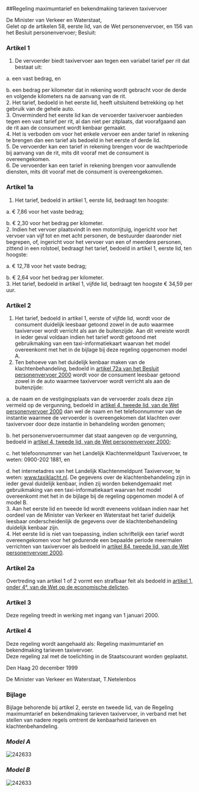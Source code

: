 <meta http-equiv='Content-Type' content='text/html; charset=utf-8' />

##Regeling maximumtarief en bekendmaking tarieven taxivervoer

De Minister van Verkeer en Waterstaat,  
Gelet op de artikelen 58, eerste lid, van de Wet personenvervoer, en 156 van het Besluit personenvervoer;
Besluit:    

### Artikel  1  

1.  De vervoerder biedt taxivervoer aan tegen een variabel tarief per rit dat bestaat uit: 

a. een vast bedrag, en  

b. een bedrag per kilometer dat in rekening wordt gebracht voor de derde en volgende kilometers na de aanvang van de rit.     
2.  Het tarief, bedoeld in het eerste lid, heeft uitsluitend betrekking op het gebruik van de gehele auto.   
3.  Onverminderd het eerste lid kan de vervoerder taxivervoer aanbieden tegen een vast tarief per rit, al dan niet per zitplaats, dat voorafgaand aan de rit aan de consument wordt kenbaar gemaakt.   
4.  Het is verboden om voor het enkele vervoer een ander tarief in rekening te brengen dan een tarief als bedoeld in het eerste of derde lid.   
5.  De vervoerder kan een tarief in rekening brengen voor de wachtperiode bij aanvang van de rit, mits dit vooraf met de consument is overeengekomen.   
6.  De vervoerder kan een tarief in rekening brengen voor aanvullende diensten, mits dit vooraf met de consument is overeengekomen.   

### Artikel  1a  

1.  Het tarief, bedoeld in artikel 1, eerste lid, bedraagt ten hoogste: 

a. € 7,86 voor het vaste bedrag;  

b. € 2,30 voor het bedrag per kilometer.     
2.  Indien het vervoer plaatsvindt in een motorrijtuig, ingericht voor het vervoer van vijf tot en met acht personen, de bestuurder daaronder niet begrepen, of, ingericht voor het vervoer van een of meerdere personen, zittend in een rolstoel, bedraagt het tarief, bedoeld in artikel 1, eerste lid, ten hoogste: 

a. € 12,78 voor het vaste bedrag;  

b. € 2,64 voor het bedrag per kilometer.     
3.  Het tarief, bedoeld in artikel 1, vijfde lid, bedraagt ten hoogste € 34,59 per uur.   

### Artikel  2  

1.  Het tarief, bedoeld in artikel 1, eerste of vijfde lid, wordt voor de consument duidelijk leesbaar getoond zowel in de auto waarmee taxivervoer wordt verricht als aan de buitenzijde. Aan dit vereiste wordt in ieder geval voldaan indien het tarief wordt getoond met gebruikmaking van een taxi-informatiekaart waarvan het model overeenkomt met het in de bijlage bij deze regeling opgenomen model A.   
2.  Ten behoeve van het duidelijk kenbaar maken van de klachtenbehandeling, bedoeld in [artikel 72a van het Besluit personenvervoer 2000](../../../../../../../../AMvB/besluit/personenvervoer/2000/BWBR0011982/README.md) wordt voor de consument leesbaar getoond zowel in de auto waarmee taxivervoer wordt verricht als aan de buitenzijde: 

a. de naam en de vestigingsplaats van de vervoerder zoals deze zijn vermeld op de vergunning, bedoeld in [artikel 4, tweede lid, van de Wet personenvervoer 2000](../../../../../../../../wet/wet/personenvervoer/2000/BWBR0011470/README.md) dan wel de naam en het telefoonnummer van de instantie waarmee de vervoerder is overeengekomen dat klachten over taxivervoer door deze instantie in behandeling worden genomen;  

b. het personenvervoernummer dat staat aangeven op de vergunning, bedoeld in [artikel 4, tweede lid, van de Wet personenvervoer 2000](../../../../../../../../wet/wet/personenvervoer/2000/BWBR0011470/README.md);  

c. het telefoonnummer van het Landelijk Klachtenmeldpunt Taxivervoer, te weten: 0900-202 1881, en  

d. het internetadres van het Landelijk Klachtenmeldpunt Taxivervoer, te weten: www.taxiklacht.nl.   De gegevens over de klachtenbehandeling zijn in ieder geval duidelijk kenbaar, indien zij worden bekendgemaakt met gebruikmaking van een taxi-informatiekaart waarvan het model overeenkomt met het in de bijlage bij de regeling opgenomen model A of model B.   
3.  Aan het eerste lid en tweede lid wordt eveneens voldaan indien naar het oordeel van de Minister van Verkeer en Waterstaat het tarief duidelijk leesbaar onderscheidenlijk de gegevens over de klachtenbehandeling duidelijk kenbaar zijn.   
4.  Het eerste lid is niet van toepassing, indien schriftelijk een tarief wordt overeengekomen voor het gedurende een bepaalde periode meermalen verrichten van taxivervoer als bedoeld in [artikel 84, tweede lid, van de Wet personenvervoer 2000](../../../../../../../../wet/wet/personenvervoer/2000/BWBR0011470/README.md).   

### Artikel  2a  

Overtreding van artikel 1 of 2 vormt een strafbaar feit als bedoeld in [artikel 1, onder 4°, van de Wet op de economische delicten](../../../../../../../../wet/wet/op/de/economische/delicten/BWBR0002063/README.md).  

### Artikel  3  

Deze regeling treedt in werking met ingang van 1 januari 2000.  

### Artikel  4  

Deze regeling wordt aangehaald als: Regeling maximumtarief en bekendmaking tarieven taxivervoer.  
Deze regeling zal met de toelichting in de Staatscourant worden geplaatst.   

Den Haag 
20 december 1999    

De 
Minister van Verkeer en Waterstaat, 
T.Netelenbos   

### Bijlage  

Bijlage behorende bij artikel 2, eerste en tweede lid, van de Regeling maximumtarief en bekendmaking tarieven taxivervoer, in verband met het stellen van nadere regels omtrent de kenbaarheid tarieven en klachtenbehandeling. 
### *Model A* 

![242633](http://wetten.overheid.nl/Illustration/242633)

### *Model B* 

![242633](http://wetten.overheid.nl/Illustration/242633)

